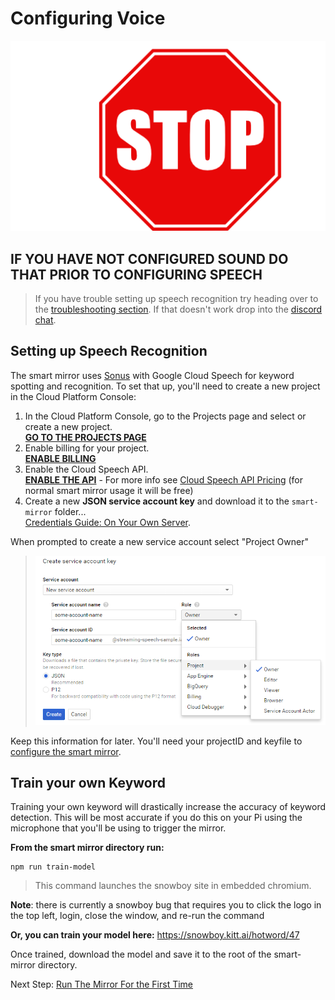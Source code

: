 # Configuring Voice

![](/docs/stop.png)

## IF YOU HAVE NOT CONFIGURED SOUND DO THAT PRIOR TO CONFIGURING SPEECH

> If you have trouble setting up speech recognition try heading over to the [troubleshooting section](troubleshooting.md). If that doesn't work drop into the [discord chat](https://discord.gg/JDnHaZH).

## Setting up Speech Recognition
The smart mirror uses [Sonus](https://github.com/evancohen/sonus) with Google Cloud Speech for keyword spotting and recognition. To set that up, you'll need to create a new project in the Cloud Platform Console:

1. In the Cloud Platform Console, go to the Projects page and select or create a new project.  
**[GO TO THE PROJECTS PAGE](https://console.cloud.google.com/project)**
2. Enable billing for your project.  
**[ENABLE BILLING](https://support.google.com/cloud/answer/6293499#enable-billing)**
3. Enable the Cloud Speech API.  
**[ENABLE THE API](https://console.cloud.google.com/flows/enableapi?apiid=speech.googleapis.com)** - For more info see [Cloud Speech API Pricing](https://cloud.google.com/speech/#cloud-speech-api-pricing) (for normal smart mirror usage it will be  free)
4. Create a new **JSON service account key** and download it to the `smart-mirror` folder...  
[Credentials Guide: On Your Own Server](https://googlecloudplatform.github.io/google-cloud-node/#/docs/google-cloud/0.42.2/guides/authentication#onyourownserver).

When prompted to create a new service account select "Project Owner"
> ![New service account](new-service-account.png) 

Keep this information for later. You'll need your projectID and keyfile to [configure the smart mirror](configure_the_mirror.md#speech).


## Train your own Keyword
Training your own keyword will drastically increase the accuracy of keyword detection. This will be most accurate if you do this on your Pi using the microphone that you'll be using to trigger the mirror.

**From the smart mirror directory run:**
```
npm run train-model
```
> This command launches the snowboy site in embedded chromium.
>   
**Note**: there is currently a snowboy bug that requires you to click the logo in the top left, login, close the window, and re-run the command

**Or, you can train your model here:** https://snowboy.kitt.ai/hotword/47 

Once trained, download the model and save it to the root of the smart-mirror directory.


Next Step: [Run The Mirror For the First Time](/first_time_running_smart_mirror.md)